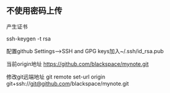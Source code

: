 不使用密码上传
--------------------------------------------
产生证书

ssh-keygen -t rsa

配置github
Settings-->SSH and GPG keys加入~/.ssh/id_rsa.pub

当前origin地址
https://github.com/blackspace/mynote.git


修改git远端地址
git remote set-url origin git+ssh://git@github.com/blackspace/mynote.git 